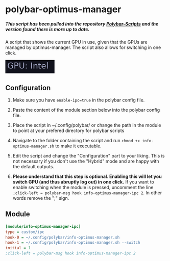 # polybar-optimus-manager

##### This script has been pulled into the repository [Polybar-Scripts](https://github.com/polybar/polybar-scripts) and the version found there is more up to date.

A script that shows the current GPU in use, given that the GPUs are managed by optimus-manager. The script also allows for switching in one click. 

![polybar-optimus-manager](screenshots/1.png)

## Configuration

1. Make sure you have `enable-ipc=true` in the polybar config file.
2. Paste the content of the module section below into the polybar config file.
3. Place the script in ~/.config/polybar/ or change the path in the module to point at your prefered directory for polybar scripts
4. Navigate to the folder containing the script and run `chmod +x info-optimus-manager.sh` to make it executable.
5. Edit the script and change the "Configuration" part to your liking. This is not necessary if you don't use the "Hybrid" mode and are happy with the default outputs. 

6. **Please understand that this step is optional. Enabling this will let you switch GPU (and thus abruptly log out) in one click.** If you want to enable switching when the module is pressed, uncomment the line `;click-left = polybar-msg hook info-optimus-manager-ipc 2`. In other words remove the ";" sign.


## Module

```ini
[module/info-optimus-manager-ipc]
type = custom/ipc
hook-0 = ~/.config/polybar/info-optimus-manager.sh
hook-1 = ~/.config/polybar/info-optimus-manager.sh --switch
initial = 1
;click-left = polybar-msg hook info-optimus-manager-ipc 2
```
